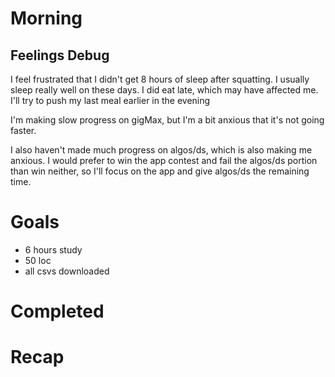 # Morning
## Feelings Debug
I feel frustrated that I didn't get 8 hours of sleep after squatting. I usually sleep really well on these days. I did eat late, which may have affected me. I'll try to push my last meal earlier in the evening 

I'm making slow progress on gigMax, but I'm a bit anxious that it's not going faster. 

I also haven't made much progress on algos/ds, which is also making me anxious. I would prefer to win the app contest and fail the algos/ds portion than win neither, so I'll focus on the app and give algos/ds the remaining time. 
# Goals
- 6 hours study
- 50 loc
- all csvs downloaded
# Completed
# Recap
